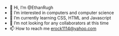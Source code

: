 - 👋 Hi, I’m @EthanRugh
- 👀 I’m interested in computers and computer science
- 🌱 I’m currently learning CSS, HTML and Javascript
- 💞️ I’m not looking for any collaborators at this time
- 📫 How to reach me erock1114@yahoo.com

<!---
EthanRugh/EthanRugh is a ✨ special ✨ repository because its `README.md` (this file) appears on your GitHub profile.
You can click the Preview link to take a look at your changes.
--->
